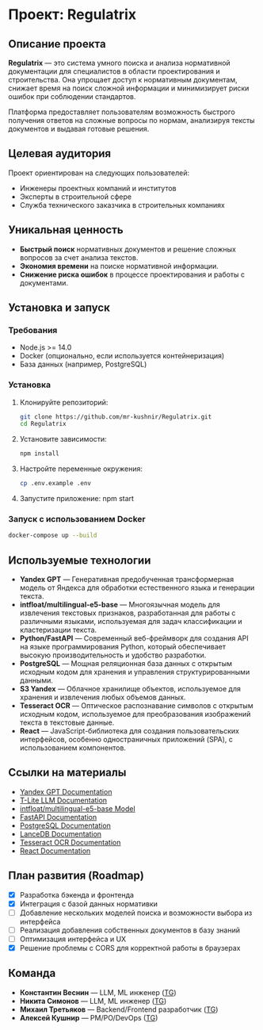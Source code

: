 # Проект: Regulatrix

## Описание проекта

**Regulatrix** — это система умного поиска и анализа нормативной документации для специалистов в области проектирования и строительства. Она упрощает доступ к нормативным документам, снижает время на поиск сложной информации и минимизирует риски ошибок при соблюдении стандартов.

Платформа предоставляет пользователям возможность быстрого получения ответов на сложные вопросы по нормам, анализируя тексты документов и выдавая готовые решения. 

## Целевая аудитория

Проект ориентирован на следующих пользователей:
- Инженеры проектных компаний и институтов
- Эксперты в строительной сфере
- Служба технического заказчика в строительных компаниях

## Уникальная ценность

- **Быстрый поиск** нормативных документов и решение сложных вопросов за счет анализа текстов.
- **Экономия времени** на поиске нормативной информации.
- **Снижение риска ошибок** в процессе проектирования и работы с документами.

## Установка и запуск

### Требования

- Node.js >= 14.0
- Docker (опционально, если используется контейнеризация)
- База данных (например, PostgreSQL)

### Установка

1. Клонируйте репозиторий:
   ```bash
   git clone https://github.com/mr-kushnir/Regulatrix.git
   cd Regulatrix
2. Установите зависимости:
    ```bash
    npm install
3. Настройте переменные окружения:
   ```bash
   cp .env.example .env
4. Запустите приложение:
   npm start
   
### Запуск с использованием Docker
  ```bash
  docker-compose up --build
```
## Используемые технологии

- **Yandex GPT** — Генеративная предобученная трансформерная модель от Яндекса для обработки естественного языка и генерации текста.
- **intfloat/multilingual-e5-base** — Многоязычная модель для извлечения текстовых признаков, разработанная для работы с различными языками, используемая для задач классификации и кластеризации текста.
- **Python/FastAPI** — Современный веб-фреймворк для создания API на языке программирования Python, который обеспечивает высокую производительность и удобство разработки.
- **PostgreSQL** — Мощная реляционная база данных с открытым исходным кодом для хранения и управления структурированными данными.
- **S3 Yandex** — Облачное хранилище объектов, используемое для хранения и извлечения любых объемов данных.
- **Tesseract OCR** — Оптическое распознавание символов с открытым исходным кодом, используемое для преобразования изображений текста в текстовые данные.
- **React** — JavaScript-библиотека для создания пользовательских интерфейсов, особенно одностраничных приложений (SPA), с использованием компонентов.

## Ссылки на материалы

- [Yandex GPT Documentation](https://ya.ru/ai/gpt-2)
- [T-Lite LLM Documentation](https://huggingface.co/IlyaGusev/T-lite-instruct-0.1-abliterated)
- [intfloat/multilingual-e5-base Model](https://huggingface.co/intfloat/multilingual-e5-base)
- [FastAPI Documentation](https://fastapi.tiangolo.com/)
- [PostgreSQL Documentation](https://www.postgresql.org/docs/)
- [LanceDB Documentation](https://lancedb.github.io/)
- [Tesseract OCR Documentation](https://github.com/tesseract-ocr/tesseract)
- [React Documentation](https://reactjs.org/)


## План развития (Roadmap)

- [x] Разработка бэкенда и фронтенда
- [x] Интеграция с базой данных нормативки
- [ ] Добавление нескольких моделей поиска и возможности выбора из интерфейса
- [ ] Реализация добавления собственных документов в базу знаний
- [ ] Оптимизация интерфейса и UX
- [x] Решение проблемы с CORS для корректной работы в браузерах

## Команда

- **Константин Веснин** — LLM, ML инженер ([TG](https://t.me/Mopchik))
- **Никита Симонов** — LLM, ML инженер ([TG](https://t.me/N0t_Kit))
- **Михаил Третьяков** — Backend/Frontend разработчик ([TG](https://t.me/Tretyakkov))
- **Алексей Кушнир** — PM/PO/DevOps ([TG](https://t.me/kushnir_aa))






   
